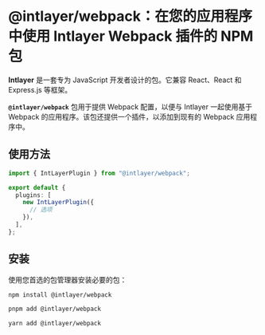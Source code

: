 # @intlayer/webpack：在您的应用程序中使用 Intlayer Webpack 插件的 NPM 包

**Intlayer** 是一套专为 JavaScript 开发者设计的包。它兼容 React、React 和 Express.js 等框架。

**`@intlayer/webpack`** 包用于提供 Webpack 配置，以便与 Intlayer 一起使用基于 Webpack 的应用程序。该包还提供一个插件，以添加到现有的 Webpack 应用程序中。

## 使用方法

```ts
import { IntLayerPlugin } from "@intlayer/webpack";

export default {
  plugins: [
    new IntLayerPlugin({
      // 选项
    }),
  ],
};
```

## 安装

使用您首选的包管理器安装必要的包：

```bash packageManager="npm"
npm install @intlayer/webpack
```

```bash packageManager="pnpm"
pnpm add @intlayer/webpack
```

```bash packageManager="yarn"
yarn add @intlayer/webpack
```
